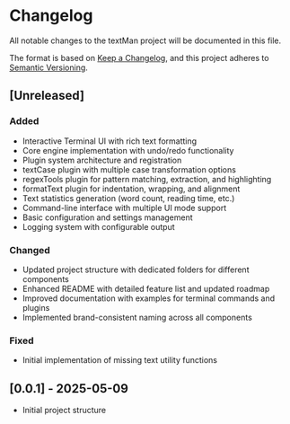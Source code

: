 # Changelog

All notable changes to the textMan project will be documented in this file.

The format is based on [Keep a Changelog](https://keepachangelog.com/en/1.0.0/),
and this project adheres to [Semantic Versioning](https://semver.org/spec/v2.0.0.html).

## [Unreleased]

### Added
- Interactive Terminal UI with rich text formatting
- Core engine implementation with undo/redo functionality
- Plugin system architecture and registration
- textCase plugin with multiple case transformation options
- regexTools plugin for pattern matching, extraction, and highlighting
- formatText plugin for indentation, wrapping, and alignment
- Text statistics generation (word count, reading time, etc.)
- Command-line interface with multiple UI mode support
- Basic configuration and settings management
- Logging system with configurable output

### Changed
- Updated project structure with dedicated folders for different components
- Enhanced README with detailed feature list and updated roadmap
- Improved documentation with examples for terminal commands and plugins
- Implemented brand-consistent naming across all components

### Fixed
- Initial implementation of missing text utility functions

## [0.0.1] - 2025-05-09
- Initial project structure
